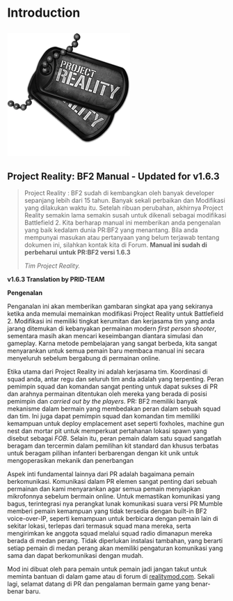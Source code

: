 # Introduction

## ![](../assets/PR_v1_Logo.png)

## **Project Reality: BF2 Manual - Updated for v1.6.3**

> Project Reality : BF2 sudah di kembangkan  oleh banyak developer sepanjang lebih dari 15 tahun. Banyak sekali perbaikan dan Modifikasi yang dilakukan waktu itu. Setelah ribuan perubahan,  akhirnya Project Reality semakin lama semakin susah untuk dikenali sebagai modifikasi Battlefield 2. Kita berharap manual ini memberikan anda pengenalan yang baik kedalam dunia PR:BF2 yang menantang. Bila anda mempunyai masukan atau pertanyaan yang belum terjawab tentang dokumen ini, silahkan kontak kita di Forum.
**Manual ini sudah di perbeharui untuk PR:BF2 versi 1.6.3**
>
> _Tim Project Reality._

**v1.6.3 Translation by PRID-TEAM**

**Pengenalan**

Penganalan ini akan memberikan gambaran singkat apa yang sekiranya ketika anda memulai memainkan modifikasi Project Reality untuk Battlefield 2. Modifikasi ini memiliki tingkat kerumitan dan kerjasama tim yang anda jarang ditemukan di kebanyakan permainan modern _first person shooter_, sementara masih akan mencari keseimbangan diantara simulasi dan gameplay. Karna metode pembelajaran yang sangat berbeda, kita sangat menyarankan untuk semua pemain baru membaca manual ini secara menyeluruh sebelum bergabung di permainan online.

Etika utama dari Project Reality ini adalah kerjasama tim. Koordinasi di squad anda, antar regu dan seluruh tim anda adalah yang terpenting. Peran pemimpin squad dan komandan sangat penting untuk dapat sukses di PR dan arahnya permainan ditentukan oleh mereka yang berada di posisi pemimpin dan _carried out by the players_. PR: BF2 memiliki banyak mekanisme dalam bermain yang membedakan peran dalam sebuah squad dan tim. Ini juga dapat pemimpin squad dan komandan tim memiliki kemampuan untuk deploy emplacement aset seperti foxholes, machine gun nest dan mortar pit untuk memperkuat pertahanan lokasi spawn yang disebut sebagai _FOB_. Selain itu, peran pemain dalam satu squad sangatlah beragam dan tercermin dalam pemilihan kit standard dan khusus terbatas untuk beragam pilihan infanteri berbarengan dengan kit unik untuk mengoperasikan mekanik dan penerbangan

Aspek inti fundamental lainnya dari PR adalah bagaimana pemain berkomunikasi. Komunikasi dalam PR elemen sangat penting dari sebuah permainan dan kami menyarankan agar semua pemain menyiapkan mikrofonnya sebelum bermain online. Untuk memastikan komunikasi yang bagus, terintegrasi nya perangkat lunak komunikasi suara versi PR Mumble memberi pemain kemampuan yang tidak tersedia dengan built-in BF2 voice-over-IP, seperti kemampuan untuk berbicara dengan pemain lain di sekitar lokasi, terlepas dari termasuk squad mana mereka, serta mengirimkan ke anggota squad melalui squad radio dimanapun mereka berada di medan perang. Tidak diperlukan instalasi tambahan, yang berarti setiap pemain di medan perang akan memiliki pengaturan komunikasi yang sama dan dapat berkomunikasi dengan mudah.

Mod ini dibuat oleh para pemain untuk pemain jadi jangan takut untuk meminta bantuan di dalam game atau di forum di [realitymod.com](https://www.realitymod.com/forum/forumdisplay.php?f=27). Sekali lagi, selamat datang di PR dan pengalaman bermain game yang benar-benar baru.
